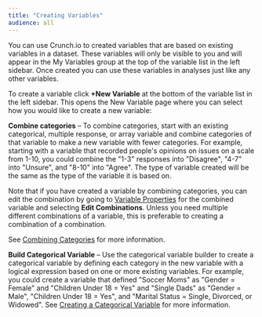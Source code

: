 ```yaml
---
title: "Creating Variables"
audience: all
---
```


You can use Crunch.io to created variables that are based on existing variables in a dataset. These variables will only be visible to you and will appear in the My Variables group at the top of the variable list in the left sidebar. Once created you can use these variables in analyses just like any other variables.

To create a variable click **+New Variable** at the bottom of the variable list in the left sidebar. This opens the New Variable page where you can select how you would like to create a new variable:

**Combine categories** – To combine categories, start with an existing categorical, multiple response, or array variable and combine categories of that variable to make a new variable with fewer categories. For example, starting with a variable that recorded people's opinions on issues on a scale from 1-10, you could combine the "1-3" responses into "Disagree", "4-7" into "Unsure", and "8-10" into "Agree". The type of variable created will be the same as the type of the variable it is based on.

Note that if you have created a variable by combining categories, you can edit the combination by going to [Variable Properties](crunch_variable-properties.html) for the combined variable and selecting **Edit Combinations**. Unless you need multiple different combinations of a variable, this is preferable to creating a combination of a combination.

See [Combining Categories](crunch_creating-a-combined-variable.html) for more information.

**Build Categorical Variable** – Use the categorical variable builder to create a categorical variable by defining each category in the new variable with a logical expression based on one or more existing variables. For example, you could create a variable that defined "Soccer Moms" as "Gender = Female" and "Children Under 18 = Yes" and "Single Dads" as "Gender = Male", "Children Under 18 = Yes", and "Marital Status = Single, Divorced, or Widowed". See [Creating a Categorical Variable](crunch_creating-a-categorical-variable.html) for more information.
